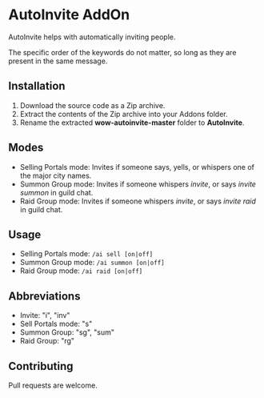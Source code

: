# AutoInvite AddOn

AutoInvite helps with automatically inviting people.

The specific order of the keywords do not matter, so long as they are present in the same message.

## Installation

1. Download the source code as a Zip archive.
2. Extract the contents of the Zip archive into your Addons folder.
3. Rename the extracted **wow-autoinvite-master** folder to **AutoInvite**.

## Modes

- Selling Portals mode: Invites if someone says, yells, or whispers one of the major city names.
- Summon Group mode: Invites if someone whispers *invite*, or says *invite summon* in guild chat.
- Raid Group mode: Invites if someone whispers *invite*, or says *invite raid* in guild chat.

## Usage

- Selling Portals mode:  ```/ai sell [on|off]```
- Summon Group mode:  ```/ai summon [on|off]```
- Raid Group mode:  ```/ai raid [on|off]```

## Abbreviations

- Invite: "i", "inv"
- Sell Portals mode: "s"
- Summon Group: "sg", "sum"
- Raid Group: "rg"

## Contributing

Pull requests are welcome.
